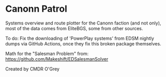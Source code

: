 # Canonn Patrol


Systems overview and route plotter for the Canonn faction (and not only), most of the data comes from EliteBGS, some from other sources.

To do: Fix the downloading of 'PowerPlay systems' from EDSM nightly dumps via GitHub Actions, once they fix this broken package themselves.

Math for the "Salesman Problem" from:
https://github.com/Makeshift/EDSalesmanSolver

Created by CMDR O'Grey